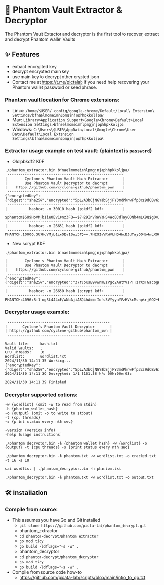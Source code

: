 
# 🚀 Phantom Vault Extractor & Decryptor
The Phantom Vault Extactor and decryptor is the first tool to recover, extract and decrypt Phantom wallet Vaults
## ✨ Features
- extract encrypted key
- decrypt encrypted main key
- use main key to decrypt other crypted json
- Contact me at https://t.me/pictalab if you need help recovering your Phantom wallet password or seed phrase.


### Phantom vault location for Chrome extensions:
- Linux: `/home/$USER/.config/google-chrome/Default/Local\ Extension\ Settings/bfnaelmomeimhlpmgjnjophhpkkoljpa/`
- Mac: `Library>Application Support>Google>Chrome>Default>Local Extension Settings>bfnaelmomeimhlpmgjnjophhpkkoljpa`
- Windows: `C:\Users\$USER\AppData\Local\Google\Chrome\User Data\Default\Local Extension Settings\bfnaelmomeimhlpmgjnjophhpkkoljpa\`
### Extractor usage example on test vault: (plaintext is `password`)
* Old pbkdf2 KDF
```
./phantom_extractor.bin bfnaelmomeimhlpmgjnjophhpkkoljpa/
 ----------------------------------------------------- 
|        Cyclone's Phantom Vault Hash Extractor       |
|        Use Phantom Vault Decryptor to decrypt       |
|    https://github.com/cyclone-github/phantom_pwn    |
 ----------------------------------------------------- 
{"encryptedKey":{"digest":"sha256","encrypted":"5pLvA3bCjNGYBbSjjFY3mdPknwFfp3cz9dCBv6izyyrqEhYCBkKwo3zZUzBP44KtY3","iterations":10000,"kdf":"pbkdf2","nonce":"NZT6kw5Cd5VeZu5yJGJcFcP24tnmg4xsR","salt":"A43vTZnm9c5CiQ6FLTdV9v"},"version":1}
 ----------------------------------------------------- 
|          hashcat -m 30010 hash (pbkdf2 kdf)         |
 ----------------------------------------------------- 
$phantom$SU9HoVMjb1ieOEv18nz3FQ==$7H29InVRWVbHS4WcBJdTay0ONb4mLX9Q$g0vJAbflhH4jJJDvuv7Ar5THgzBmJ8tt6oajsQZd/dSXNNjcY5/0eGeF5c1NW1WU
 ----------------------------------------------------- 
|          hashcat -m 26651 hash (pbkdf2 kdf)         |
 ----------------------------------------------------- 
PHANTOM:10000:SU9HoVMjb1ieOEv18nz3FQ==:7H29InVRWVbHS4WcBJdTay0ONb4mLX9Q:g0vJAbflhH4jJJDvuv7Ar5THgzBmJ8tt6oajsQZd/dSXNNjcY5/0eGeF5c1NW1WU
```
* New scrypt KDF
```
./phantom_extractor.bin bfnaelmomeimhlpmgjnjophhpkkoljpa/
 ----------------------------------------------------- 
|        Cyclone's Phantom Vault Hash Extractor       |
|        Use Phantom Vault Decryptor to decrypt       |
|    https://github.com/cyclone-github/phantom_pwn    |
 ----------------------------------------------------- 
{"encryptedKey":{"digest":"sha256","encrypted":"37fJoKsB9vwnKEzPgc2AHtYVsPTTzrXdTGacbgWxLxbiS7Ri3P3iNnf8csaKwJ4wpk","iterations":10000,"kdf":"scrypt","nonce":"49aomus4HiKLyg7F66pSinR4tpuUuJDHX","salt":"M1PMFn4p4gdCxZDzf8qX71"},"version":1}
 ----------------------------------------------------- 
|          hashcat -m 26650 hash (scrypt kdf)         |
 ----------------------------------------------------- 
PHANTOM:4096:8:1:ogSL4J4xP/wNbAjiA8Q4hA==:Iofs3VYyyaYFzHVkcMsnpkrjGQ2+Kni2:OacHaTJAM8dD7XJIj5bGMU3cM8QW3u92n+ngYjXsgRSR20FDnkMLQHTgPxJDefOx

```
### Decryptor usage example:
```
 ----------------------------------------------- 
|       Cyclone's Phantom Vault Decryptor       |
| https://github.com/cyclone-github/phantom_pwn |
 ----------------------------------------------- 

Vault file:     hash.txt
Valid Vaults:   1
CPU Threads:    16
Wordlist:       wordlist.txt
2024/11/30 14:11:35 Working...
{"encryptedKey":{"digest":"sha256","encrypted":"5pLvA3bCjNGYBbSjjFY3mdPknwFfp3cz9dCBv6izyyrqEhYCBkKwo3zZUzBP44KtY3","iterations":10000,"kdf":"pbkdf2","nonce":"NZT6kw5Cd5VeZu5yJGJcFcP24tnmg4xsR","salt":"A43vTZnm9c5CiQ6FLTdV9v"},"version":1}:password
2024/11/30 14:11:39 Decrypted: 1/1 6181.36 h/s 00h:00m:03s

2024/11/30 14:11:39 Finished

```
### Decryptor supported options:
```
-w {wordlist} (omit -w to read from stdin)
-h {phantom_wallet_hash}
-o {output} (omit -o to write to stdout)
-t {cpu threads}
-s {print status every nth sec}

-version (version info)
-help (usage instructions)

./phantom_decryptor.bin -h {phantom_wallet_hash} -w {wordlist} -o {output} -t {cpu threads} -s {print status every nth sec}

./phantom_decryptor.bin -h phantom.txt -w wordlist.txt -o cracked.txt -t 16 -s 10

cat wordlist | ./phantom_decryptor.bin -h phantom.txt

./phantom_decryptor.bin -h phantom.txt -w wordlist.txt -o output.txt
```

## 🛠 Installation

### Compile from source:
- This assumes you have Go and Git installed
  - `git clone https://github.com/picta-lab/phantom_decrypt.git`
  - phantom_extractor
  - `cd phantom-decrypt/phantom_extractor`
  - `go mod tidy`
  - `go build -ldflags="-s -w" .`
  - phantom_decryptor
  - `cd phantom-decrypt/phantom_decryptor`
  - `go mod tidy`
  - `go build -ldflags="-s -w" .`
- Compile from source code how-to:
  - https://github.com/picata-lab/scripts/blob/main/intro_to_go.txt
